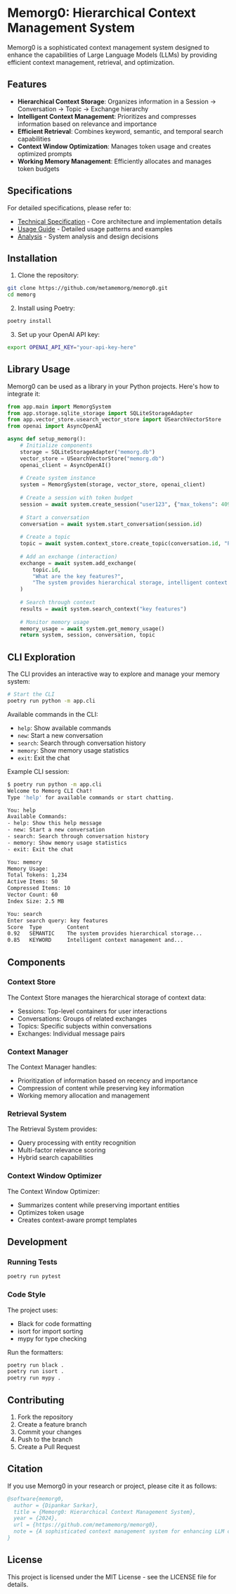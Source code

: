 # Memorg0: Hierarchical Context Management System

Memorg0 is a sophisticated context management system designed to enhance the capabilities of Large Language Models (LLMs) by providing efficient context management, retrieval, and optimization.

## Features

- **Hierarchical Context Storage**: Organizes information in a Session → Conversation → Topic → Exchange hierarchy
- **Intelligent Context Management**: Prioritizes and compresses information based on relevance and importance
- **Efficient Retrieval**: Combines keyword, semantic, and temporal search capabilities
- **Context Window Optimization**: Manages token usage and creates optimized prompts
- **Working Memory Management**: Efficiently allocates and manages token budgets

## Specifications

For detailed specifications, please refer to:
- [Technical Specification](specifications/technial.md) - Core architecture and implementation details
- [Usage Guide](specifications/usage.md) - Detailed usage patterns and examples
- [Analysis](specifications/analysis.md) - System analysis and design decisions

## Installation

1. Clone the repository:
```bash
git clone https://github.com/metamemorg/memorg0.git
cd memorg
```

2. Install using Poetry:
```bash
poetry install
```

3. Set up your OpenAI API key:
```bash
export OPENAI_API_KEY="your-api-key-here"
```

## Library Usage

Memorg0 can be used as a library in your Python projects. Here's how to integrate it:

```python
from app.main import MemorgSystem
from app.storage.sqlite_storage import SQLiteStorageAdapter
from app.vector_store.usearch_vector_store import USearchVectorStore
from openai import AsyncOpenAI

async def setup_memorg():
    # Initialize components
    storage = SQLiteStorageAdapter("memorg.db")
    vector_store = USearchVectorStore("memorg.db")
    openai_client = AsyncOpenAI()
    
    # Create system instance
    system = MemorgSystem(storage, vector_store, openai_client)
    
    # Create a session with token budget
    session = await system.create_session("user123", {"max_tokens": 4096})
    
    # Start a conversation
    conversation = await system.start_conversation(session.id)
    
    # Create a topic
    topic = await system.context_store.create_topic(conversation.id, "Project Discussion")
    
    # Add an exchange (interaction)
    exchange = await system.add_exchange(
        topic.id,
        "What are the key features?",
        "The system provides hierarchical storage, intelligent context management, and efficient retrieval."
    )
    
    # Search through context
    results = await system.search_context("key features")
    
    # Monitor memory usage
    memory_usage = await system.get_memory_usage()
    return system, session, conversation, topic
```

## CLI Exploration

The CLI provides an interactive way to explore and manage your memory system:

```bash
# Start the CLI
poetry run python -m app.cli
```

Available commands in the CLI:
- `help`: Show available commands
- `new`: Start a new conversation
- `search`: Search through conversation history
- `memory`: Show memory usage statistics
- `exit`: Exit the chat

Example CLI session:
```bash
$ poetry run python -m app.cli
Welcome to Memorg CLI Chat!
Type 'help' for available commands or start chatting.

You: help
Available Commands:
- help: Show this help message
- new: Start a new conversation
- search: Search through conversation history
- memory: Show memory usage statistics
- exit: Exit the chat

You: memory
Memory Usage:
Total Tokens: 1,234
Active Items: 50
Compressed Items: 10
Vector Count: 60
Index Size: 2.5 MB

You: search
Enter search query: key features
Score  Type        Content
0.92   SEMANTIC    The system provides hierarchical storage...
0.85   KEYWORD     Intelligent context management and...
```

## Components

### Context Store

The Context Store manages the hierarchical storage of context data:
- Sessions: Top-level containers for user interactions
- Conversations: Groups of related exchanges
- Topics: Specific subjects within conversations
- Exchanges: Individual message pairs

### Context Manager

The Context Manager handles:
- Prioritization of information based on recency and importance
- Compression of content while preserving key information
- Working memory allocation and management

### Retrieval System

The Retrieval System provides:
- Query processing with entity recognition
- Multi-factor relevance scoring
- Hybrid search capabilities

### Context Window Optimizer

The Context Window Optimizer:
- Summarizes content while preserving important entities
- Optimizes token usage
- Creates context-aware prompt templates

## Development

### Running Tests

```bash
poetry run pytest
```

### Code Style

The project uses:
- Black for code formatting
- isort for import sorting
- mypy for type checking

Run the formatters:
```bash
poetry run black .
poetry run isort .
poetry run mypy .
```

## Contributing

1. Fork the repository
2. Create a feature branch
3. Commit your changes
4. Push to the branch
5. Create a Pull Request

## Citation

If you use Memorg0 in your research or project, please cite it as follows:

```bibtex
@software{memorg0,
  author = {Dipankar Sarkar},
  title = {Memorg0: Hierarchical Context Management System},
  year = {2024},
  url = {https://github.com/metamemorg/memorg0},
  note = {A sophisticated context management system for enhancing LLM capabilities}
}
```

## License

This project is licensed under the MIT License - see the LICENSE file for details. 
